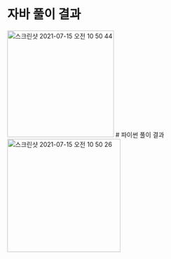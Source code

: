 # 자바 풀이 결과
<img width="243" alt="스크린샷 2021-07-15 오전 10 50 44" src="https://user-images.githubusercontent.com/42399580/125715393-6338836a-8d58-440e-ae3b-2a94dcc0c052.png">
# 파이썬 풀이 결과
<img width="258" alt="스크린샷 2021-07-15 오전 10 50 26" src="https://user-images.githubusercontent.com/42399580/125715414-8d1eba6f-d3e6-4810-ac89-9fd051abed64.png">
